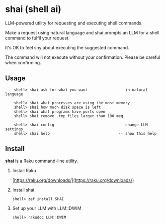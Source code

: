 # shai (shell ai)

LLM-powered utility for requesting and executing shell commands. 

Make a request using natural language and shai prompts an LLM for a shell command to fulfil your request. 

It's OK to feel shy about executing the suggested command.

The command will not execute without your confirmation. Please be careful when confirming. 

## Usage
```
    shell> shai ask for what you want              -- in natural language
    
    shell> shai what processes are using the most memory 
    shell> shai how much disk space is left
    shell> shai what programs have ports open
    shell> shai remove .tmp files larger than 100 meg 
    
    shell> shai config                             -- change LLM settings
    shell> shai help                               -- show this help
```

## Install

**shai** is a Raku command-line utility.

1. Install Raku

    [https://raku.org/downloads/](https://raku.org/downloads/)

2. Install shai 
    
    ```
    shell> zef install SHAI
    ```
3. Set up your LLM with LLM::DWIM

    ```
    shell> rakudoc LLM::DWIM
    ```
